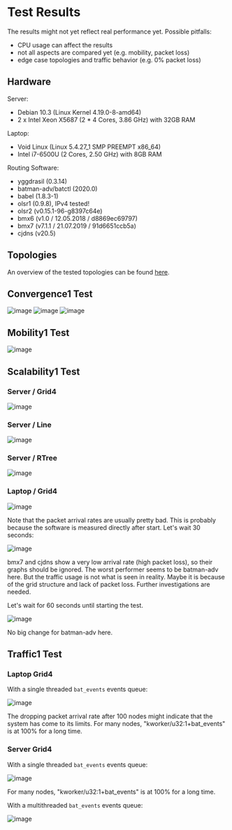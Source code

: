 # Test Results

The results might not yet reflect real performance yet. Possible pitfalls:

* CPU usage can affect the results
* not all aspects are compared yet (e.g. mobility, packet loss)
* edge case topologies and traffic behavior (e.g. 0% packet loss)

## Hardware

Server:

* Debian 10.3 (Linux Kernel 4.19.0-8-amd64)
* 2 x Intel Xeon X5687 (2 * 4 Cores, 3.86 GHz) with 32GB RAM

Laptop:

* Void Linux (Linux 5.4.27_1 SMP PREEMPT x86_64)
* Intel i7-6500U (2 Cores, 2.50 GHz) with 8GB RAM

Routing Software:

* yggdrasil (0.3.14)
* batman-adv/batctl (2020.0)
* babel (1.8.3-1)
* olsr1 (0.9.8), IPv4 tested!
* olsr2 (v0.15.1-96-g8397c64e)
* bmx6 (v1.0 / 12.05.2018 / d8869ec69797)
* bmx7 (v7.1.1 / 21.07.2019 / 91d6651ccb5a)
* cjdns (v20.5)

## Topologies

An overview of the tested topologies can be found [here](../data/README.md).

## Convergence1 Test

![image](laptop/convergence1/convergence1-line.png)
![image](laptop/convergence1/convergence1-rtree.png)
![image](laptop/convergence1/convergence1-grid4.png)


## Mobility1 Test

![image](laptop/mobility1/1_mobility1.png)

## Scalability1 Test

### Server / Grid4

![image](server/scalability1/1_scalability1-grid4.png)

### Server / Line

![image](server/scalability1/1_scalability1-line.png)

### Server / RTree

![image](server/scalability1/1_scalability1-rtree.png)

### Laptop / Grid4

![image](laptop/scalability1/1_scalability1-grid4.png)

Note that the packet arrival rates are usually pretty bad. This is probably because the software is measured directly after start. Let's wait 30 seconds:

![image](laptop/scalability1/2_scalability1-grid4.png)

bmx7 and cjdns show a very low arrival rate (high packet loss), so their graphs should be ignored. The worst performer seems to be batman-adv here. But the traffic usage is not what is seen in reality. Maybe it is because of the grid structure and lack of packet loss. Further investigations are needed.

Let's wait for 60 seconds until starting the test.

![image](laptop/scalability1/3_scalability1-grid4.png)

No big change for batman-adv here.

## Traffic1 Test

### Laptop Grid4

With a single threaded `bat_events` events queue:

![image](laptop/traffic1/1_traffic1-batman-adv-grid4.png)

The dropping packet arrival rate after 100 nodes might indicate that the system has come to its limits.
For many nodes, "kworker/u32:1+bat_events" is at 100% for a long time.

### Server Grid4

With a single threaded `bat_events` events queue:

![image](server/traffic1/1_traffic1-batman-adv-grid4.png)

For many nodes, "kworker/u32:1+bat_events" is at 100% for a long time.

With a multithreaded `bat_events` events queue:

![image](server/traffic1/2_traffic1-batman-adv-grid4.png)

